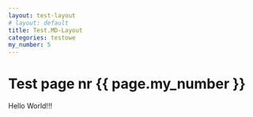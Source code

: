 ```yaml
---
layout: test-layout
# layout: default
title: Test.MD-Layout
categories: testowe
my_number: 5
---
```


# Test page nr {{ page.my_number }}

Hello World!!!

